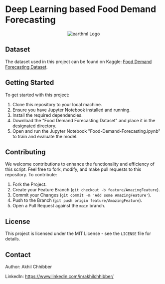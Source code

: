 # Deep Learning based Food Demand Forecasting
<p align="center">
  <img src="https://github.com/akhilchibber/Food-Demand-Forecasting/blob/main/Food.png?raw=true" alt="earthml Logo">
</p>

## Dataset
The dataset used in this project can be found on Kaggle: [Food Demand Forecasting Dataset](https://www.kaggle.com/datasets/kannanaikkal/food-demand-forecasting/data). 

## Getting Started
To get started with this project:

1. Clone this repository to your local machine.
2. Ensure you have Jupyter Notebook installed and running.
3. Install the required dependencies.
4. Download the "Food Demand Forecasting Dataset" and place it in the designated directory.
5. Open and run the Jupyter Notebook "Food-Demand-Forecasting.ipynb" to train and evaluate the model.

## Contributing
We welcome contributions to enhance the functionality and efficiency of this script. Feel free to fork, modify, and make pull requests to this repository. To contribute:

1. Fork the Project.
2. Create your Feature Branch (`git checkout -b feature/AmazingFeature`).
3. Commit your Changes (`git commit -m 'Add some AmazingFeature'`).
4. Push to the Branch (`git push origin feature/AmazingFeature`).
5. Open a Pull Request against the `main` branch.

## License

This project is licensed under the MIT License - see the `LICENSE` file for details.

## Contact

Author: Akhil Chhibber

LinkedIn: https://www.linkedin.com/in/akhilchhibber/
